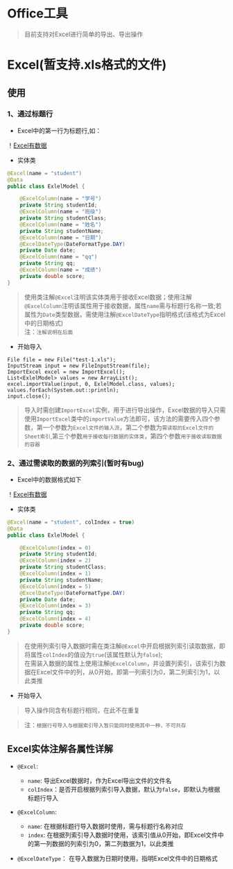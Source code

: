 # Office工具

> 目前支持对Excel进行简单的导出、导出操作

# Excel(暂支持.xls格式的文件)

##   使用

### 1、通过标题行

- Excel中的第一行为标题行,如：

！[Excel有数据](https://github.com/dragonhht/GitImgs/blob/master/office-tools/excel-1.png?raw=true)

- 实体类

```java
@Excel(name = "student")
@Data
public class ExlelModel {

    @ExcelColumn(name = "学号")
    private String studentId;
    @ExcelColumn(name = "班级")
    private String studentClass;
    @ExcelColumn(name = "姓名")
    private String studentName;
    @ExcelColumn(name = "日期")
    @ExcelDateType(DateFormatType.DAY)
    private Date date;
    @ExcelColumn(name = "qq")
    private String qq;
    @ExcelColumn(name = "成绩")
    private double score;
}
```

> 使用类注解`@Excel`注明该实体类用于接收Excel数据；使用注解`@ExcelColumn`注明该属性用于接收数据，属性`name`需与标题行名称一致;若属性为`Date`类型数据，需使用注解`@ExcelDateType`指明格式(该格式为Excel中的日期格式)  
> 注：`注解说明在后面`

-   开始导入

```
File file = new File("test-1.xls");
InputStream input = new FileInputStream(file);
ImportExcel excel = new ImportExcel();
List<ExlelModel> values = new ArrayList();
excel.importValue(input, 0, ExlelModel.class, values);
values.forEach(System.out::println);
input.close();
```

> 导入时需创建`ImportExcel`实例，用于进行导出操作，Excel数据的导入只需使用`ImportExcel`类中的`importValue`方法即可，该方法的需要传入四个参数，第一个参数为`Excel文件的输入流`，第二个参数为`需读取的Excel文件的Sheet索引`,第三个参数`用于接收每行数据的实体类`，第四个参数`用于接收读取数据的容器`

### 2、通过需读取的数据的列索引(暂时有bug)

-   Excel中的数据格式如下

！[Excel有数据](https://github.com/dragonhht/GitImgs/blob/master/office-tools/excel-2.png?raw=true)

-   实体类

```java
@Excel(name = "student", colIndex = true)
@Data
public class ExlelModel {

    @ExcelColumn(index = 0)
    private String studentId;
    @ExcelColumn(index = 2)
    private String studentClass;
    @ExcelColumn(index = 1)
    private String studentName;
    @ExcelColumn(index = 5)
    @ExcelDateType(DateFormatType.DAY)
    private Date date;
    @ExcelColumn(index = 3)
    private String qq;
    @ExcelColumn(index = 4)
    private double score;
}
```

> 在使用列索引导入数据时需在类注解`@Excel`中开启根据列索引读取数据，即将属性`colIndex`的值设为`true`(该属性默认为`false`);  
> 在需装入数据的属性上使用注解`@ExcelColumn`，并设置列索引，该索引为数据在Excel文件中的列，从0开始，即第一列索引为0，第二列索引为1，以此类推

-   开始导入

> 导入操作同含有标题行相同，在此不在重复

> 注：`根据行号导入与根据索引导入暂只能同时使用其中一种，不可共存`


## Excel实体注解各属性详解

-   `@Excel`:

    -   `name`: 导出Excel数据时，作为Excel导出文件的文件名
    -   `colIndex`：是否开启根据列索引导入数据，默认为`false`，即默认为根据标题行导入
    
-   `@ExcelColumn`:

    -   `name`: 在根据标题行导入数据时使用，需与标题行名称对应
    -   `index`: 在根据列索引导入数据时使用，该索引值从0开始，即Excel文件中的第一列数据的列索引为0，第二列数据为1，以此类推
    
-   `@ExcelDateType`： 在导入数据为日期时使用，指明Excel文件中的日期格式 

